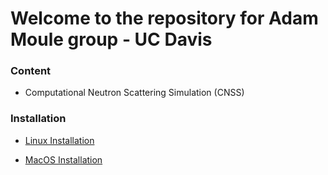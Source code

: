 # Welcome to the repository for Adam Moule group - UC Davis

### Content

* Computational Neutron Scattering Simulation (CNSS)


### Installation 

* [Linux Installation](https://gitlab.com/lucassamir1/adam-moule/-/blob/MacOSInstall/Install/Install_Linux.md)

* [MacOS Installation](https://gitlab.com/lucassamir1/adam-moule/-/blob/MacOSInstall/Install/Install_MacOS.md)



